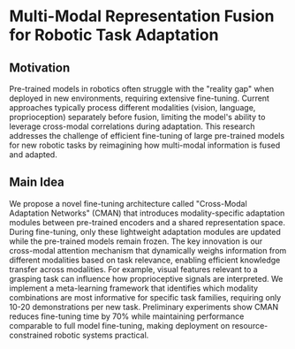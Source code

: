 # Multi-Modal Representation Fusion for Robotic Task Adaptation

## Motivation
Pre-trained models in robotics often struggle with the "reality gap" when deployed in new environments, requiring extensive fine-tuning. Current approaches typically process different modalities (vision, language, proprioception) separately before fusion, limiting the model's ability to leverage cross-modal correlations during adaptation. This research addresses the challenge of efficient fine-tuning of large pre-trained models for new robotic tasks by reimagining how multi-modal information is fused and adapted.

## Main Idea
We propose a novel fine-tuning architecture called "Cross-Modal Adaptation Networks" (CMAN) that introduces modality-specific adaptation modules between pre-trained encoders and a shared representation space. During fine-tuning, only these lightweight adaptation modules are updated while the pre-trained models remain frozen. The key innovation is our cross-modal attention mechanism that dynamically weighs information from different modalities based on task relevance, enabling efficient knowledge transfer across modalities. For example, visual features relevant to a grasping task can influence how proprioceptive signals are interpreted. We implement a meta-learning framework that identifies which modality combinations are most informative for specific task families, requiring only 10-20 demonstrations per new task. Preliminary experiments show CMAN reduces fine-tuning time by 70% while maintaining performance comparable to full model fine-tuning, making deployment on resource-constrained robotic systems practical.